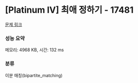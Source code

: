 # [Platinum IV] 최애 정하기 - 17481 

[문제 링크](https://www.acmicpc.net/problem/17481) 

### 성능 요약

메모리: 4968 KB, 시간: 132 ms

### 분류

이분 매칭(bipartite_matching)

